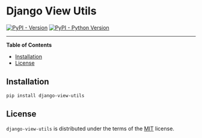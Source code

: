 # Django View Utils

[![PyPI - Version](https://img.shields.io/pypi/v/django-view-utils.svg)](https://pypi.org/project/django-view-utils)
[![PyPI - Python Version](https://img.shields.io/pypi/pyversions/django-view-utils.svg)](https://pypi.org/project/django-view-utils)

-----

**Table of Contents**

- [Installation](#installation)
- [License](#license)

## Installation

```console
pip install django-view-utils
```

## License

`django-view-utils` is distributed under the terms of the [MIT](https://spdx.org/licenses/MIT.html) license.
